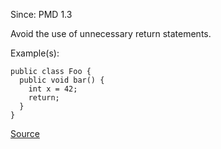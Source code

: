 Since: PMD 1.3

Avoid the use of unnecessary return statements.

Example(s):
```
public class Foo {
  public void bar() {
    int x = 42;
    return;
  }
}
```

[Source](https://pmd.github.io/pmd-5.6.1/pmd-java/rules/java/unnecessary.html#UnnecessaryReturn)
